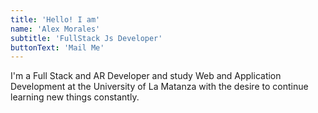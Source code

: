 ```yaml
---
title: 'Hello! I am'
name: 'Alex Morales'
subtitle: 'FullStack Js Developer'
buttonText: 'Mail Me'
---
```


I'm a Full Stack and AR Developer and study Web and Application Development at the University of La Matanza with the desire to continue learning new things constantly.